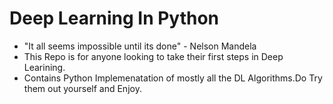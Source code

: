 # Deep Learning In Python
- "It all seems impossible until its done" - Nelson Mandela  <br />
- This Repo is for anyone looking to take their first steps in Deep Learining. <br />
- Contains Python Implemenatation of mostly all the DL Algorithms.Do Try them out yourself and Enjoy.

